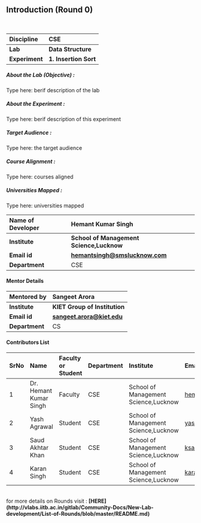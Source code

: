 ## Introduction (Round 0)
<br>

<b>Discipline | <b>CSE
:--|:--|
<b> Lab | <b> Data Structure
<b> Experiment|     <b> 1. Insertion Sort

<h5> About the Lab (Objective) : </h5>

Type here: berif description of the lab

<h5> About the Experiment : </h5>

Type here: berif description of this experiment

<h5> Target Audience : </h5>

Type here: the target audience

<h5> Course Alignment : </h5>

Type here: courses aligned

<h5> Universities Mapped : </h5>

Type here: universities mapped

<b>Name of Developer | <b> Hemant Kumar Singh
:--|:--|
<b> Institute | <b>School of Management Science,Lucknow
<b> Email id|     <b> hemantsingh@smslucknow.com
<b> Department | CSE

#### Mentor Details

<b>Mentored by | <b> Sangeet Arora
:--|:--|
<b> Institute | <b> KIET Group of Institution
<b> Email id|     <b> sangeet.arora@kiet.edu
<b> Department | CS

#### Contributors List

SrNo | Name | Faculty or Student | Department| Institute | Email id
:--|:--|:--|:--|:--|:--|
1 | Dr. Hemant Kumar Singh | Faculty | CSE | School of Management Science,Lucknow | hemantsingh@smslucknow.com
2 | Yash Agrawal | Student | CSE | School of Management Science,Lucknow |yashagr15@gmail.com
3 | Saud Akhtar Khan | Student | CSE | School of Management Science,Lucknow |ksaud7977@gmail.com
4 | Karan Singh | Student | CSE | School of Management Science,Lucknow |karansinghtomar123@gmail.com


<br>
for more details on Rounds visit : <b> [HERE](http://vlabs.iitb.ac.in/gitlab/Community-Docs/New-Lab-development/List-of-Rounds/blob/master/README.md) </b>
